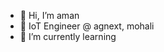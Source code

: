 - 👋 Hi, I’m aman
- 👀 IoT Engineer @ agnext, mohali
- 🌱 I’m currently learning 

<!---
akashyap47-agnext/akashyap47-agnext is a ✨ special ✨ repository because its `README.md` (this file) appears on your GitHub profile.
You can click the Preview link to take a look at your changes.
--->
